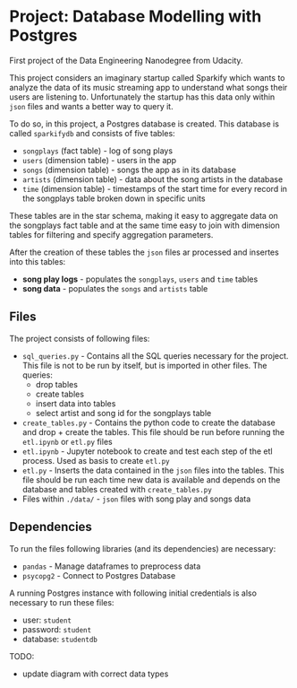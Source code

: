 # Project: Database Modelling with Postgres
First project of the Data Engineering Nanodegree from Udacity. 

This project considers an imaginary startup called Sparkify which wants to analyze the data of its music streaming app to understand what songs their users are listening to. Unfortunately the startup has this data only within `json` files and wants a better way to query it. 

To do so, in this project, a Postgres database is created. This database is called `sparkifydb` and consists of five tables: 
- `songplays` (fact table) - log of song plays
- `users` (dimension table) - users in the app
- `songs` (dimension table) - songs the app as in its database
- `artists` (dimension table) - data about the song artists in the database
- `time` (dimension table) - timestamps of the start time for every record in the songplays table broken down in specific units

These tables are in the star schema, making it easy to aggregate data on the songplays fact table and at the same time easy to join with dimension tables for filtering and specify aggregation parameters.

After the creation of these tables the `json` files ar processed and insertes into this tables:
- **song play logs** - populates the `songplays`, `users` and `time` tables
- **song data** - populates the `songs` and `artists` table

## Files
The project consists of following files:
- `sql_queries.py` - Contains all the SQL queries necessary for the project. This file is not to be run by itself, but is imported in other files. The queries:
  - drop tables
  - create tables
  - insert data into tables
  - select artist and song id for the songplays table
- `create_tables.py` - Contains the python code to create the database and drop + create the tables. This file should be run before running the `etl.ipynb` or `etl.py` files
- `etl.ipynb` - Jupyter notebook to create and test each step of the etl process. Used as basis to create `etl.py`
- `etl.py` - Inserts the data contained in the `json` files into the tables. This file should be run each time new data is available and depends on the database and tables created with `create_tables.py`
- Files within `./data/` - `json` files with song play and songs data

## Dependencies
To run the files following libraries (and its dependencies) are necessary:
- `pandas` - Manage dataframes to preprocess data
- `psycopg2` - Connect to Postgres Database

A running Postgres instance with following initial credentials is also necessary to run these files:
- user: `student`
- password: `student`
- database: `studentdb`

TODO:
- update diagram with correct data types